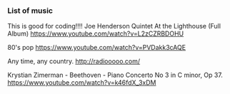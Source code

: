 ### List of music 
This is good for coding!!!!
Joe Henderson Quintet At the Lighthouse (Full Album)
https://www.youtube.com/watch?v=L2zCZRBDOHU

80's pop
https://www.youtube.com/watch?v=PVDakk3cAQE

Any time, any country.
http://radiooooo.com/

Krystian Zimerman - Beethoven - Piano Concerto No 3 in C minor, Op 37.
https://www.youtube.com/watch?v=k46fdX_3xDM